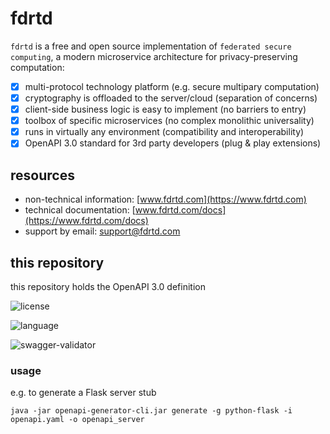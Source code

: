 # fdrtd

`fdrtd` is a free and open source implementation of `federated secure computing`,
a modern microservice architecture for privacy-preserving computation:

- [x] multi-protocol technology platform (e.g. secure multipary computation)
- [x] cryptography is offloaded to the server/cloud (separation of concerns)
- [x] client-side business logic is easy to implement (no barriers to entry)
- [x] toolbox of specific microservices (no complex monolithic universality)
- [x] runs in virtually any environment (compatibility and interoperability)
- [x] OpenAPI 3.0 standard for 3rd party developers (plug & play extensions)

## resources

* non-technical information: [www.fdrtd.com](https://www.fdrtd.com)
* technical documentation: [www.fdrtd.com/docs](https://www.fdrtd.com/docs)
* support by email: [support@fdrtd.com](mailto:support@fdrtd.com)

## this repository

this repository holds the OpenAPI 3.0 definition

![license](https://img.shields.io/github/license/fdrtd/api)

![language](https://img.shields.io/github/languages/top/fdrtd/api)

![swagger-validator](https://img.shields.io/swagger/valid/3.0?specUrl=https%3A%2F%2Fraw.githubusercontent.com%2Ffdrtd%2Fapi%2Fmain%2Fopenapi.yaml)

### usage

e.g. to generate a Flask server stub

`java -jar openapi-generator-cli.jar generate -g python-flask -i openapi.yaml -o openapi_server`
